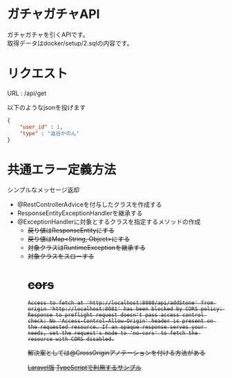 # ガチャガチャAPI

ガチャガチャを引くAPIです。  
取得データはdocker/setup/2.sqlの内容です。


# リクエスト

URL : /api/get

以下のようなjsonを投げます

```json
{
    "user_id" : 1,
    "type" : "澁谷かのん"
}
```


# 共通エラー定義方法

シンプルなメッセージ返却

* @RestControllerAdviceを付与したクラスを作成する
* ResponseEntityExceptionHandlerを継承する
* @ExceptionHandlerに対象とするクラスを指定するメソッドの作成
  * ~~戻り値はResponseEntity<Object>にする~~  
  * 戻り値はMap<String, Object>にする
* 対象クラスはRuntimeExceptionを継承する
* 対象クラスをスローする



# cors

```
Access to fetch at 'http://localhost:8080/api/addStone' from origin 'http://localhost:8081' has been blocked by CORS policy: Response to preflight request doesn't pass access control check: No 'Access-Control-Allow-Origin' header is present on the requested resource. If an opaque response serves your needs, set the request's mode to 'no-cors' to fetch the resource with CORS disabled.
```

解決案としては@CrossOriginアノテーションを付ける方法がある


[Laravel版](https://github.com/jirentaicho/laravel-api-gacha)
[TypeScriptで利用するサンプル](https://github.com/jirentaicho/use-gahca-api-typescript)